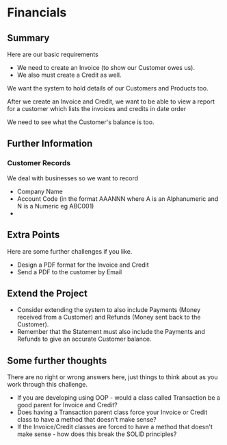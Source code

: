 # Financials
## Summary
Here are our basic requirements
* We need to create an Invoice (to show our Customer owes us).
* We also must create a Credit as well.

We want the system to hold details of our Customers and Products too.

After we create an Invoice and Credit, we want to be able to view a report for a customer which lists the invoices and credits in date order

We need to see what the Customer's balance is too.

## Further Information
### Customer Records
We deal with businesses so we want to record
* Company Name
* Account Code (in the format AAANNN where A is an Alphanumeric and N is a Numeric eg ABC001)
* 

## Extra Points
Here are some further challenges if you like.
* Design a PDF format for the Invoice and Credit
* Send a PDF to the customer by Email

## Extend the Project
* Consider extending the system to also include Payments (Money received from a Customer) and Refunds (Money sent back to the Customer).
* Remember that the Statement must also include the Payments and Refunds to give an accurate Customer balance.


## Some further thoughts
There are no right or wrong answers here, just things to think about as you work through this challenge.
* If you are developing using OOP - would a class called Transaction be a good parent for Invoice and Credit?
* Does having a Transaction parent class force your Invoice or Credit class to have a method that doesn't make sense?
* If the Invoice/Credit classes are forced to have a method that doesn't make sense - how does this break the SOLID principles?